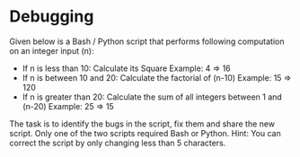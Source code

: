 # Debugging

Given below is a Bash / Python script that performs following computation on an integer input (n):

- If n is less than 10: Calculate its Square
  Example: 4 => 16
- If n is between 10 and 20: Calculate the factorial of (n-10)
  Example: 15 => 120
- If n is greater than 20: Calculate the sum of all integers between 1 and (n-20)
  Example: 25 => 15

The task is to identify the bugs in the script, fix them and share the new script. Only one of the two scripts required Bash or Python. Hint: You can correct the script by only changing less than 5 characters.
